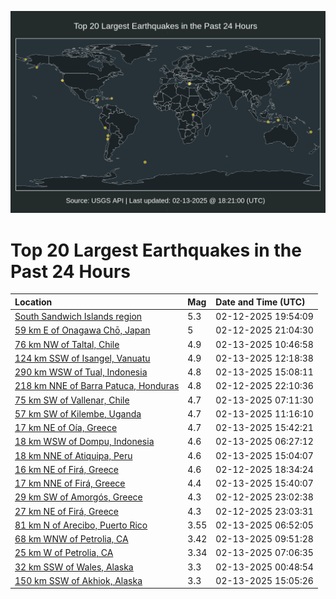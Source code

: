![Map](./map.png)

# Top 20 Largest Earthquakes in the Past 24 Hours

| Location | Mag | Date and Time (UTC) |
|:---|:---|:---|
| [South Sandwich Islands region](https://earthquake.usgs.gov/earthquakes/eventpage/us7000pd86) | 5.3 | 02-12-2025 19:54:09 |
| [59 km E of Onagawa Chō, Japan](https://earthquake.usgs.gov/earthquakes/eventpage/us7000pd8m) | 5 | 02-12-2025 21:04:30 |
| [76 km NW of Taltal, Chile](https://earthquake.usgs.gov/earthquakes/eventpage/us7000pdcv) | 4.9 | 02-13-2025 10:46:58 |
| [124 km SSW of Isangel, Vanuatu](https://earthquake.usgs.gov/earthquakes/eventpage/us7000pdd4) | 4.9 | 02-13-2025 12:18:38 |
| [290 km WSW of Tual, Indonesia](https://earthquake.usgs.gov/earthquakes/eventpage/us7000pddw) | 4.8 | 02-13-2025 15:08:11 |
| [218 km NNE of Barra Patuca, Honduras](https://earthquake.usgs.gov/earthquakes/eventpage/us7000pd93) | 4.8 | 02-12-2025 22:10:36 |
| [75 km SW of Vallenar, Chile](https://earthquake.usgs.gov/earthquakes/eventpage/us7000pdc7) | 4.7 | 02-13-2025 07:11:30 |
| [57 km SW of Kilembe, Uganda](https://earthquake.usgs.gov/earthquakes/eventpage/us7000pdcx) | 4.7 | 02-13-2025 11:16:10 |
| [17 km NE of Oía, Greece](https://earthquake.usgs.gov/earthquakes/eventpage/us7000pde0) | 4.7 | 02-13-2025 15:42:21 |
| [18 km WSW of Dompu, Indonesia](https://earthquake.usgs.gov/earthquakes/eventpage/us7000pdc0) | 4.6 | 02-13-2025 06:27:12 |
| [18 km NNE of Atiquipa, Peru](https://earthquake.usgs.gov/earthquakes/eventpage/us7000pddt) | 4.6 | 02-13-2025 15:04:07 |
| [16 km NE of Firá, Greece](https://earthquake.usgs.gov/earthquakes/eventpage/us7000pd7j) | 4.6 | 02-12-2025 18:34:24 |
| [17 km NNE of Firá, Greece](https://earthquake.usgs.gov/earthquakes/eventpage/us7000pddy) | 4.4 | 02-13-2025 15:40:07 |
| [29 km SW of Amorgós, Greece](https://earthquake.usgs.gov/earthquakes/eventpage/us7000pd9a) | 4.3 | 02-12-2025 23:02:38 |
| [27 km NE of Firá, Greece](https://earthquake.usgs.gov/earthquakes/eventpage/us7000pd9b) | 4.3 | 02-12-2025 23:03:31 |
| [81 km N of Arecibo, Puerto Rico](https://earthquake.usgs.gov/earthquakes/eventpage/pr2025044000) | 3.55 | 02-13-2025 06:52:05 |
| [68 km WNW of Petrolia, CA](https://earthquake.usgs.gov/earthquakes/eventpage/nc75132762) | 3.42 | 02-13-2025 09:51:28 |
| [25 km W of Petrolia, CA](https://earthquake.usgs.gov/earthquakes/eventpage/nc75132702) | 3.34 | 02-13-2025 07:06:35 |
| [32 km SSW of Wales, Alaska](https://earthquake.usgs.gov/earthquakes/eventpage/us7000pdar) | 3.3 | 02-13-2025 00:48:54 |
| [150 km SSW of Akhiok, Alaska](https://earthquake.usgs.gov/earthquakes/eventpage/ak025210lw59) | 3.3 | 02-13-2025 15:05:26 |
